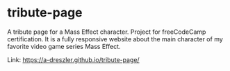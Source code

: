 # tribute-page
A tribute page for a Mass Effect character. Project for freeCodeCamp certification. It is a fully responsive website about the main character of my favorite video game series Mass Effect.

Link: https://a-dreszler.github.io/tribute-page/
